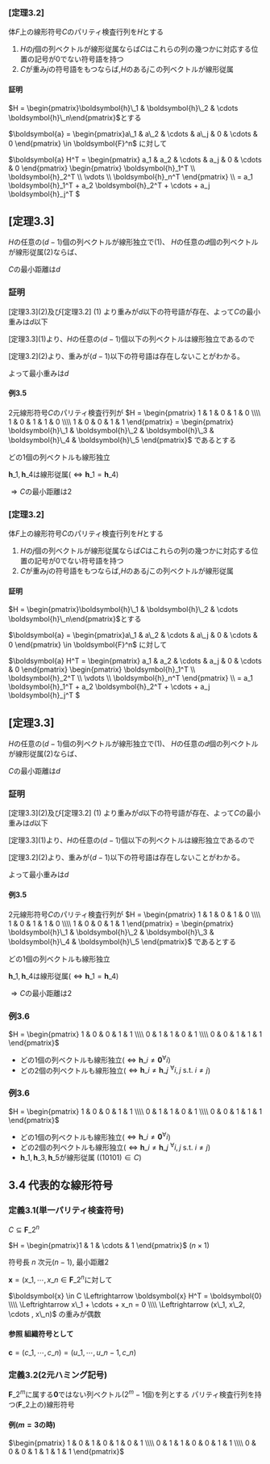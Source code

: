 ### [定理3.2]
体$F$上の線形符号$C$のパリティ検査行列を$H$とする

1. $H$の$j$個の列ベクトルが線形従属ならば$C$はこれらの列の幾つかに対応する位置の記号が$0$でない符号語を持つ
2. $C$が重み$j$の符号語をもつならば,$H$のある$j$この列ベクトルが線形従属

#### 証明
$H = \begin{pmatrix}\boldsymbol{h}\_1 & \boldsymbol{h}\_2 & \cdots \boldsymbol{h}\_n\end{pmatrix}$とする

$\boldsymbol{a} =
  \begin{pmatrix}a\_1 & a\_2 & \cdots & a\_j & 0 & \cdots & 0 \end{pmatrix} \in \boldsymbol{F}^n$
に対して

$\boldsymbol{a} H^T =
  \begin{pmatrix}
  a\_1 & a\_2 & \cdots & a\_j & 0 & \cdots & 0
  \end{pmatrix}
  \begin{pmatrix}
    \boldsymbol{h}\_1^T \\\\ \boldsymbol{h}\_2^T \\\\ \vdots \\\\ \boldsymbol{h}\_n^T
  \end{pmatrix} \\\\
  = a\_1 \boldsymbol{h}\_1^T + a\_2 \boldsymbol{h}\_2^T + \cdots + a\_j \boldsymbol{h}\_j^T
$

## [定理3.3]
$H$の任意の$(d-1)$個の列ベクトルが線形独立で(1)、
$H$の任意の$d$個の列ベクトルが線形従属(2)ならば、

$C$の最小距離は$d$

### 証明
[定理3.3]\(2)及び[定理3.2] \(1) より重みが$d$以下の符号語が存在、よって$C$の最小重みは$d$以下

[定理3.3]\(1)より、$H$の任意の$(d-1)$個以下の列ベクトルは線形独立であるので

[定理3.2]\(2)より、重みが$(d-1)$以下の符号語は存在しないことがわかる。

よって最小重みは$d$

#### 例3.5
2元線形符号$C$のパリティ検査行列が
$H = \begin{pmatrix}
  1 & 1 & 0 & 1 & 0 \\\\
  1 & 0 & 1 & 1 & 0 \\\\
  1 & 0 & 0 & 1 & 1
\end{pmatrix} = 
\begin{pmatrix}
\boldsymbol{h}\_1 &
\boldsymbol{h}\_2 &
\boldsymbol{h}\_3 &
\boldsymbol{h}\_4 &
\boldsymbol{h}\_5 
\end{pmatrix}$
であるとする

どの$1$個の列ベクトルも線形独立

$\boldsymbol{h}\_1, \boldsymbol{h}\_4$は線形従属($\Leftrightarrow \boldsymbol{h}\_1 = \boldsymbol{h}\_4$)

$\Rightarrow C$の最小距離は$2$

### [定理3.2]
体$F$上の線形符号$C$のパリティ検査行列を$H$とする

1. $H$の$j$個の列ベクトルが線形従属ならば$C$はこれらの列の幾つかに対応する位置の記号が$0$でない符号語を持つ
2. $C$が重み$j$の符号語をもつならば,$H$のある$j$この列ベクトルが線形従属

#### 証明
$H = \begin{pmatrix}\boldsymbol{h}\_1 & \boldsymbol{h}\_2 & \cdots \boldsymbol{h}\_n\end{pmatrix}$とする

$\boldsymbol{a} =
  \begin{pmatrix}a\_1 & a\_2 & \cdots & a\_j & 0 & \cdots & 0 \end{pmatrix} \in \boldsymbol{F}^n$
に対して

$\boldsymbol{a} H^T =
  \begin{pmatrix}
  a\_1 & a\_2 & \cdots & a\_j & 0 & \cdots & 0
  \end{pmatrix}
  \begin{pmatrix}
    \boldsymbol{h}\_1^T \\\\ \boldsymbol{h}\_2^T \\\\ \vdots \\\\ \boldsymbol{h}\_n^T
  \end{pmatrix} \\\\
  = a\_1 \boldsymbol{h}\_1^T + a\_2 \boldsymbol{h}\_2^T + \cdots + a\_j \boldsymbol{h}\_j^T
$

## [定理3.3]
$H$の任意の$(d-1)$個の列ベクトルが線形独立で(1)、
$H$の任意の$d$個の列ベクトルが線形従属(2)ならば、

$C$の最小距離は$d$

### 証明
[定理3.3]\(2)及び[定理3.2] \(1) より重みが$d$以下の符号語が存在、よって$C$の最小重みは$d$以下

[定理3.3]\(1)より、$H$の任意の$(d-1)$個以下の列ベクトルは線形独立であるので

[定理3.2]\(2)より、重みが$(d-1)$以下の符号語は存在しないことがわかる。

よって最小重みは$d$

#### 例3.5
2元線形符号$C$のパリティ検査行列が
$H = \begin{pmatrix}
  1 & 1 & 0 & 1 & 0 \\\\
  1 & 0 & 1 & 1 & 0 \\\\
  1 & 0 & 0 & 1 & 1
\end{pmatrix} = 
\begin{pmatrix}
\boldsymbol{h}\_1 &
\boldsymbol{h}\_2 &
\boldsymbol{h}\_3 &
\boldsymbol{h}\_4 &
\boldsymbol{h}\_5 
\end{pmatrix}$
であるとする

どの$1$個の列ベクトルも線形独立

$\boldsymbol{h}\_1, \boldsymbol{h}\_4$は線形従属($\Leftrightarrow \boldsymbol{h}\_1 = \boldsymbol{h}\_4$)

$\Rightarrow C$の最小距離は$2$

### 例3.6
$H = \begin{pmatrix}
1 & 0 & 0 & 1 & 1 \\\\
0 & 1 & 1 & 0 & 1 \\\\
0 & 0 & 1 & 1 & 1
\end{pmatrix}$

- どの$1$個の列ベクトルも線形独立($\Leftrightarrow \boldsymbol{h}\_i \neq \boldsymbol{0} {}^\forall i$)
- どの$2$個の列ベクトルも線形独立($\Leftrightarrow \boldsymbol{h}\_i \neq \boldsymbol{h}\_j \ 
  {}^\forall i,j \ \text{s.t.} \ i \neq j$)
### 例3.6
$H = \begin{pmatrix}
1 & 0 & 0 & 1 & 1 \\\\
0 & 1 & 1 & 0 & 1 \\\\
0 & 0 & 1 & 1 & 1
\end{pmatrix}$

- どの$1$個の列ベクトルも線形独立($\Leftrightarrow \boldsymbol{h}\_i \neq \boldsymbol{0} {}^\forall i$)
- どの$2$個の列ベクトルも線形独立($\Leftrightarrow \boldsymbol{h}\_i \neq \boldsymbol{h}\_j \ 
  {}^\forall i,j \ \text{s.t.} \ i \neq j$)
- $\boldsymbol{h}\_1, \boldsymbol{h}\_3, \boldsymbol{h}\_5$が線形従属 ($(1 0 1 0 1) \in C$)

## 3.4 代表的な線形符号
### 定義3.1(単一パリティ検査符号)
$C \subseteq \boldsymbol{F}\_2^n$

$H = \begin{pmatrix}1 & 1 & \cdots & 1 \end{pmatrix}$ ($n \times 1$)

符号長 $n$ 次元$(n-1)$, 最小距離$2$

$\boldsymbol{x} = (x\_1, \cdots , x\_n \in \boldsymbol{F}\_2^n$に対して

$\boldsymbol{x} \in C \Leftrightarrow \boldsymbol{x} H^T = \boldsymbol{0} \\\\
\Leftrightarrow x\_1 + \cdots + x_n = 0 \\\\
\Leftrightarrow (x\_1, x\_2, \cdots , x\_n)$ の重みが偶数

#### 参照 組織符号として
$\boldsymbol{c} = (c\_1, \cdots, c\_n) = (u\_1, \cdots, u\_{n-1} , c\_n)$


### 定義3.2(2元ハミング記号)
$\boldsymbol{F}\_2^m$に属する$\boldsymbol{0}$ではない列ベクトル($2^m -1$個)を列とする
パリティ検査行列を持つ($\boldsymbol{F}\_2$上の)線形符号

#### 例($m=3$の時)
$\begin{pmatrix}
1 & 0 & 1 & 0 & 1 & 0 & 1 \\\\
0 & 1 & 1 & 0 & 0 & 1 & 1 \\\\
0 & 0 & 0 & 1 & 1 & 1 & 1
\end{pmatrix}$
